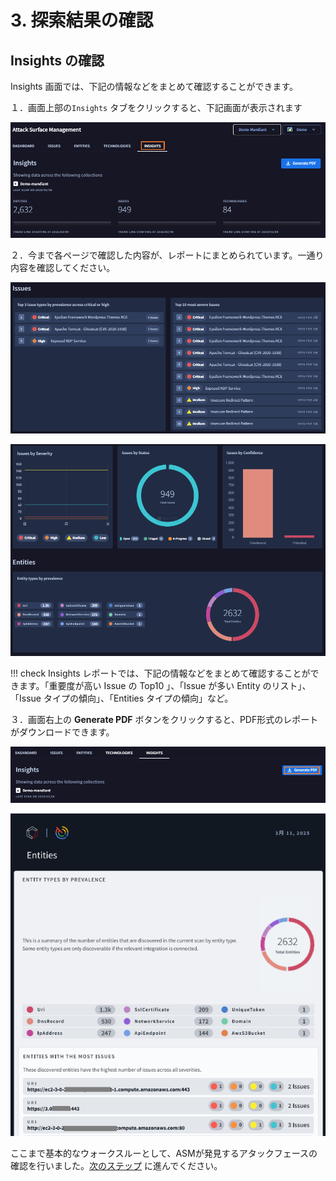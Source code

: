 # 3. 探索結果の確認

## Insights の確認

Insights 画面では、下記の情報などをまとめて確認することができます。

１．画面上部の`Insights` タブをクリックすると、下記画面が表示されます

![image-20250311204838008](images/image-20250311204838008.png)



２．今まで各ページで確認した内容が、レポートにまとめられています。一通り内容を確認してください。

![image-20250311205022821](images/image-20250311205022821.png)

![image-20250311205001809](images/image-20250311205001809.png)





!!! check
    Insights レポートでは、下記の情報などをまとめて確認することができます。「重要度が高い Issue の Top10 」、「Issue が多い Entity のリスト」、「Issue タイプの傾向」、「Entities タイプの傾向」など。



３．画面右上の **Generate PDF** ボタンをクリックすると、PDF形式のレポートがダウンロードできます。

![image-20250311205431942](images/image-20250311205431942.png)



![image-20250311205652606](images/image-20250311205652606.png)







ここまで基本的なウォークスルーとして、ASMが発見するアタックフェースの確認を行いました。[次のステップ](../041-adv-export) に進んでください。
